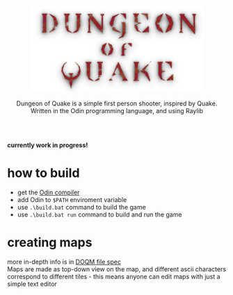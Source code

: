 <p align="center">
  <img src="/build/textures/dungeon_of_quake_logo.png" width="400">  
</p>

<p align="center">
  Dungeon of Quake is a simple first person shooter, inspired by Quake.
  </br>
  Written in the Odin programming language, and using Raylib
</p>
</br>
</br>

**currently work in progress!**
# how to build
- get the [Odin compiler](https://github.com/odin-lang/Odin)
- add Odin to `$PATH` enviroment variable
- use `.\build.bat` command to build the game  
- use `.\build.bat run` command to build and run the game  

# creating maps
more in-depth info is in [DOQM file spec](doqm_format_spec.md)  
Maps are made as top-down view on the map, and different ascii characters correspond to different tiles - this means anyone can edit maps with just a simple text editor
